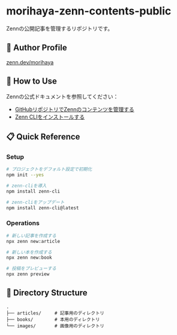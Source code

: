 # morihaya-zenn-contents-public

Zennの公開記事を管理するリポジトリです。

## 👤 Author Profile

[zenn.dev/morihaya](https://zenn.dev/morihaya)

## 🚀 How to Use

Zennの公式ドキュメントを参照してください：

- [GitHubリポジトリでZennのコンテンツを管理する](https://zenn.dev/zenn/articles/connect-to-github)
- [Zenn CLIをインストールする](https://zenn.dev/zenn/articles/install-zenn-cli)

## 📋 Quick Reference

### Setup

```bash
# プロジェクトをデフォルト設定で初期化
npm init --yes

# zenn-cliを導入
npm install zenn-cli

# zenn-cliをアップデート
npm install zenn-cli@latest
```

### Operations

```bash
# 新しい記事を作成する
npx zenn new:article

# 新しい本を作成する
npx zenn new:book

# 投稿をプレビューする
npx zenn preview
```

## 📁 Directory Structure

```shell
.
├── articles/     # 記事用のディレクトリ
├── books/        # 本用のディレクトリ
└── images/       # 画像用のディレクトリ
```
